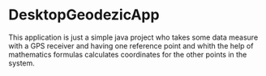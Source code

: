 # DesktopGeodezicApp

This application is just a simple java project who takes some data measure with a GPS receiver 
and having one reference point and whith the help of mathematics formulas calculates coordinates
for the other points in the system.

